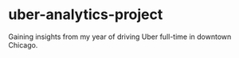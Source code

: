 # uber-analytics-project
Gaining insights from my year of driving Uber full-time in downtown Chicago.
